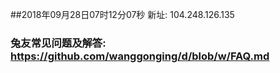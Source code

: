 ##2018年09月28日07时12分07秒 新址: 104.248.126.135
### 兔友常见问题及解答: https://github.com/wanggonging/d/blob/w/FAQ.md
